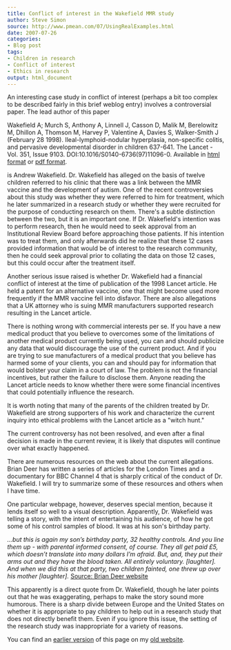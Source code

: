 ```yaml
---
title: Conflict of interest in the Wakefield MMR study
author: Steve Simon
source: http://www.pmean.com/07/UsingRealExamples.html
date: 2007-07-26
categories:
- Blog post
tags:
- Children in research
- Conflict of interest
- Ethics in research
output: html_document
---
```


An interesting case study in conflict of interest (perhaps a bit too complex to be described fairly in this brief weblog entry) involves a controversial paper. The lead author of this paper

Wakefield A; Murch S, Anthony A, Linnell J, Casson D, Malik M, Berelowitz M, Dhillon A, Thomson M, Harvey P, Valentine A, Davies S, Walker-Smith J (February 28 1998). Ileal-lymphoid-nodular hyperplasia, non-specific colitis, and pervasive developmental disorder in children 637-641. The Lancet - Vol. 351, Issue 9103. DOI:10.1016/S0140-6736(97)11096-0. Available in [html format][w98a] or [pdf format][w98b].

is Andrew Wakefield. Dr. Wakefield has alleged on the basis of twelve children referred to his clinic that there was a link between the MMR vaccine and the development of autism. One of the recent controversies about this study was whether they were referred to him for treatment, which he later summarized in a research study or whether they were recruited for the purpose of conducting research on them. There's a subtle distinction between the two, but it is an important one. If Dr. Wakefield's intention was to perform research, then he would need to seek approval from an Institutional Review Board before approaching those patients. If his intention was to treat them, and only afterwards did he realize that these 12 cases provided information that would be of interest to the research community, then he could seek approval prior to collating the data on those 12 cases, but this could occur after the treatment itself.

Another serious issue raised is whether Dr. Wakefield had a financial conflict of interest at the time of publication of the 1998 Lancet article. He held a patent for an alternative vaccine, one that might become used more frequently if the MMR vaccine fell into disfavor. There are also allegations that a UK attorney who is suing MMR manufacturers supported research resulting in the Lancet article.

There is nothing wrong with commercial interests per se. If you have a new medical product that you believe to overcomes some of the limitations of another medical product currently being used, you can and should publicize any data that would discourage the use of the current product. And if you are trying to sue manufacturers of a medical product that  you believe has harmed some of your clients, you can and should pay for information that would bolster your claim in a court of law. The problem is not the financial incentives, but rather the failure to disclose them. Anyone reading the Lancet article needs to know whether there were some financial incentives that could potentially influence the research.

It is worth noting that many of the parents of the children treated by Dr. Wakefield are strong supporters of his work and characterize the current inquiry into ethical problems with the Lancet article as a "witch hunt."

The current controversy has not been resolved, and even after a final decision is made in the current review, it is likely that disputes will continue over what exactly happened.

There are numerous resources on the web about the current allegations. Brian Deer has written a series of articles for the London Times and a documentary for BBC Channel 4 that is sharply critical of the conduct of Dr. Wakefield. I will try to summarize some of these resources and others when I have time.

One particular webpage, however, deserves special mention, because it lends itself so well to a visual description. Apparently, Dr. Wakefield was telling a story, with the intent of entertaining his audience, of how he got some of his control samples of blood. It was at his son's birthday party.

*...but this is again my son’s birthday party, 32 healthy controls. And you line them up - with parental informed consent, of course. They all get paid £5, which doesn’t translate into many dollars I’m afraid. But, and, they put their arms out and they have the blood taken. All entirely voluntary. [laughter]. And when we did this at that party, two children fainted, one threw up over his mother [laughter].* [Source: Brian Deer website][dee1]

This apparently is a direct quote from Dr. Wakefield, though he later points out that he was exaggerating, perhaps to make the story sound more humorous. There is a sharp divide between Europe and the United States on whether it is appropriate to pay children to help out in a research study that does not directly benefit them. Even if you ignore this issue, the setting of the research study was inappropriate for a variety of reasons.

You can find an [earlier version][sim1] of this page on my [old website][sim2].

[sim1]: http://www.pmean.com/07/WakefieldMmrStudy.html
[sim2]: http://www.pmean.com

[dee1]: https://briandeer.com/wakefield/birthday-blood.htm
[w98a]: https://www.thelancet.com/journals/lancet/article/PIIS0140673697110960/fulltext
[w98b]: https://www.thelancet.com/action/showPdf?pii=S0140-6736%2897%2911096-0
